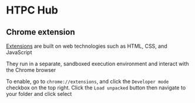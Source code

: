 # HTPC Hub

## Chrome extension

[Extensions](https://developer.chrome.com/docs/extensions/) are built on web technologies such as HTML, CSS, and JavaScript

They run in a separate, sandboxed execution environment and interact with the Chrome browser

To enable, go to `chrome://extensions`, and click the `Developer mode` checkbox on the top right. Click the `Load unpacked` button then navigate to your folder and click select
